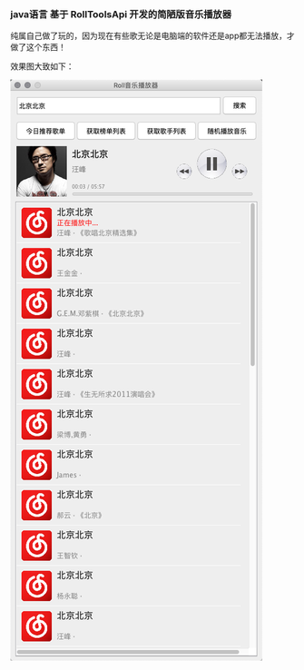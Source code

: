 ### java语言 基于 RollToolsApi 开发的简陋版音乐播放器 

纯属自己做了玩的，因为现在有些歌无论是电脑端的软件还是app都无法播放，才做了这个东西！

效果图大致如下：

<img src="./info/yulan.png"/>
